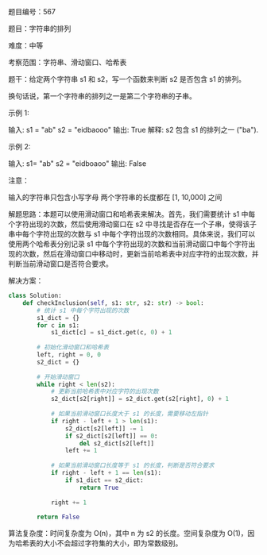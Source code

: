 题目编号：567

题目：字符串的排列

难度：中等

考察范围：字符串、滑动窗口、哈希表

题干：给定两个字符串 s1 和 s2，写一个函数来判断 s2 是否包含 s1 的排列。

换句话说，第一个字符串的排列之一是第二个字符串的子串。

示例 1:

输入: s1 = "ab" s2 = "eidbaooo"
输出: True
解释: s2 包含 s1 的排列之一 ("ba").

示例 2:

输入: s1= "ab" s2 = "eidboaoo"
输出: False

注意：

输入的字符串只包含小写字母
两个字符串的长度都在 [1, 10,000] 之间

解题思路：本题可以使用滑动窗口和哈希表来解决。首先，我们需要统计 s1 中每个字符出现的次数，然后使用滑动窗口在 s2 中寻找是否存在一个子串，使得该子串中每个字符出现的次数与 s1 中每个字符出现的次数相同。具体来说，我们可以使用两个哈希表分别记录 s1 中每个字符出现的次数和当前滑动窗口中每个字符出现的次数，然后在滑动窗口中移动时，更新当前哈希表中对应字符的出现次数，并判断当前滑动窗口是否符合要求。

解决方案：

```python
class Solution:
    def checkInclusion(self, s1: str, s2: str) -> bool:
        # 统计 s1 中每个字符出现的次数
        s1_dict = {}
        for c in s1:
            s1_dict[c] = s1_dict.get(c, 0) + 1
        
        # 初始化滑动窗口和哈希表
        left, right = 0, 0
        s2_dict = {}
        
        # 开始滑动窗口
        while right < len(s2):
            # 更新当前哈希表中对应字符的出现次数
            s2_dict[s2[right]] = s2_dict.get(s2[right], 0) + 1
            
            # 如果当前滑动窗口长度大于 s1 的长度，需要移动左指针
            if right - left + 1 > len(s1):
                s2_dict[s2[left]] -= 1
                if s2_dict[s2[left]] == 0:
                    del s2_dict[s2[left]]
                left += 1
            
            # 如果当前滑动窗口长度等于 s1 的长度，判断是否符合要求
            if right - left + 1 == len(s1):
                if s1_dict == s2_dict:
                    return True
            
            right += 1
        
        return False
```

算法复杂度：时间复杂度为 O(n)，其中 n 为 s2 的长度。空间复杂度为 O(1)，因为哈希表的大小不会超过字符集的大小，即为常数级别。